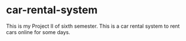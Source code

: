 # car-rental-system
This is my Project II of sixth semester. This is a car rental system to rent cars online for some days.

